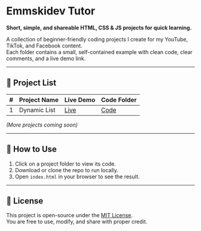 # Emmskidev Tutor

**Short, simple, and shareable HTML, CSS & JS projects for quick learning.**

A collection of beginner-friendly coding projects I create for my YouTube, TikTok, and Facebook content.  
Each folder contains a small, self-contained example with clean code, clear comments, and a live demo link.

---

## 📂 Project List

| #  | Project Name  | Live Demo | Code Folder |
|----|--------------|-----------|-------------|
| 1  | Dynamic List | [Live](https://emmski-dev.github.io/emmskidev-tutor/01-dynamic-list/) | [Code](01-dynamic-list) |

*(More projects coming soon)*

---

## 🚀 How to Use
1. Click on a project folder to view its code.
2. Download or clone the repo to run locally.
3. Open `index.html` in your browser to see the result.

---

## 📜 License
This project is open-source under the [MIT License](LICENSE).  
You are free to use, modify, and share with proper credit.
